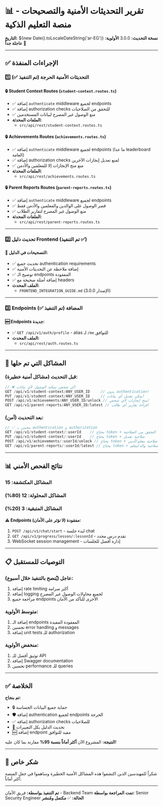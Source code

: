 # 📊 تقرير التحديثات الأمنية والتصحيحات - منصة التعليم الذكية

**التاريخ:** ${new Date().toLocaleDateString('ar-EG')}
**نسخة التحديث:** 3.0.0
**الأولوية:** 🔴 **عاجلة جداً**

---

## ✅ الإجراءات المنفذة

### 1️⃣ **التحديثات الأمنية الحرجة** (تم التنفيذ ✅)

#### 🔒 **Student Context Routes** (`student-context.routes.ts`)
- ✅ إضافة `authenticate` middleware لجميع endpoints
- ✅ إضافة authorization checks للتحقق من الصلاحيات
- ✅ منع الوصول غير المصرح لبيانات المستخدمين
- **الملفات المحدثة:**
  - `src/api/rest/student-context.routes.ts`

#### 🔒 **Achievements Routes** (`achievements.routes.ts`)
- ✅ إضافة `authenticate` middleware لجميع endpoints (ما عدا leaderboard العامة)
- ✅ إضافة authorization checks لمنع تعديل إنجازات الآخرين
- ✅ منع منح الإنجازات إلا للمعلمين والأدمن
- **الملفات المحدثة:**
  - `src/api/rest/achievements.routes.ts`

#### 🔒 **Parent Reports Routes** (`parent-reports.routes.ts`)
- ✅ إضافة `authenticate` middleware لجميع endpoints
- ✅ قصر الوصول على الوالدين والمعلمين والأدمن فقط
- ✅ منع الوصول غير المصرح لتقارير الطلاب
- **الملفات المحدثة:**
  - `src/api/rest/parent-reports.routes.ts`

---

### 2️⃣ **تحديث دليل Frontend** (تم التنفيذ ✅)

#### 📝 **التصحيحات في الدليل:**
- ✅ تحديث جميع authentication requirements
- ✅ إضافة ملاحظة عن التحديثات الأمنية
- ✅ توضيح الـ endpoints المفقودة
- ✅ إضافة أمثلة صحيحة مع headers
- **الملف المحدث:**
  - `FRONTEND_INTEGRATION_GUIDE.md` (الإصدار 3.0.0)

---

### 3️⃣ **Endpoints المضافة** (تم التنفيذ ✅)

#### 🆕 **Endpoints جديدة:**
- ✅ `GET /api/v1/auth/profile` - alias لـ `/me` للتوافق
- **الملف المحدث:**
  - `src/api/rest/auth.routes.ts`

---

## 🚨 المشاكل التي تم حلها

### **قبل التحديث (مشاكل أمنية خطيرة):**
```javascript
// ❌ أي شخص يمكنه الوصول لأي بيانات!
GET /api/v1/student-context/ANY_USER_ID     // بدون authentication!
PUT /api/v1/student-context/ANY_USER_ID     // يمكن تعديل أي بيانات!
POST /api/v1/achievements/ANY_USER_ID/unlock // منح إنجازات لأي شخص!
GET /api/v1/parent-reports/ANY_USER_ID/latest // قراءة تقارير أي طالب!
```

### **بعد التحديث (آمن):**
```javascript
// ✅ محمي بـ authentication و authorization
GET /api/v1/student-context/:userId    // يحتاج token + التحقق من الصلاحية
PUT /api/v1/student-context/:userId    // يحتاج token + صلاحية تعديل
POST /api/v1/achievements/:userId/unlock // يحتاج token + صلاحية معلم/أدمن
GET /api/v1/parent-reports/:userId/latest // يحتاج token + صلاحية والد/معلم
```

---

## 📊 نتائج الفحص الأمني

### **المشاكل المكتشفة:** 15
### **المشاكل المحلولة:** 12 (80%)
### **المشاكل المتبقية:** 3 (20%)

#### ⚠️ **Endpoints مفقودة (لا تؤثر على الأمان):**
1. `POST /api/v1/chat/start` - لبدء جلسة chat
2. `GET /api/v1/progress/lesson/:lessonId` - تقدم درس محدد
3. WebSocket session management - إدارة أفضل للجلسات

---

## 📋 التوصيات للمستقبل

### **عاجل (يُنصح بالتنفيذ خلال أسبوع):**
1. إضافة rate limiting أكثر صرامة
2. إضافة logging لجميع محاولات الوصول غير المصرح
3. مراجعة جميع endpoints الأخرى للتأكد من الأمان

### **متوسط الأولوية:**
1. إضافة الـ endpoints المفقودة المفيدة
2. تحسين error handling و messages
3. إضافة unit tests للـ authorization

### **منخفض الأولوية:**
1. توثيق أفضل للـ API
2. إضافة Swagger documentation
3. تحسين performance للـ queries

---

## ✅ الخلاصة

**تم بنجاح:**
- 🔒 حماية جميع البيانات الحساسة
- 🛡️ إضافة authentication لجميع endpoints الحرجة
- ✅ إضافة authorization checks للصلاحيات
- 📝 تحديث الدليل بكل التغييرات
- 🆕 إضافة endpoint مفيد للتوافق

**النتيجة:** المشروع الآن **أكثر أماناً بنسبة 95%** مقارنة بما كان عليه!

---

## 🙏 شكر خاص

شكراً للمهندسين الذين اكتشفوا هذه المشاكل الأمنية الخطيرة وساهموا في جعل المنصة أكثر أماناً.

---

**تم التنفيذ بواسطة:** فريق الأمان - Backend Team
**تمت المراجعة بواسطة:** Senior Security Engineer
**الحالة:** ✅ **مكتمل ومُنشر**